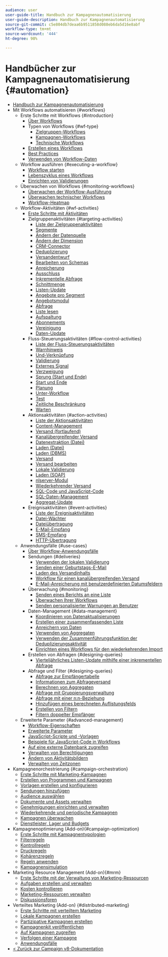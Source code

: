 ```yaml
---
audience: user
user-guide-title: Handbuch zur Kampagnenautomatisierung
user-guide-description: Handbuch zur Kampagnenautomatisierung
source-git-commit: c5e804db7deaa6b9511858d088eb6da5d16e8abf
workflow-type: tm+mt
source-wordcount: '444'
ht-degree: 98%

---
```



# Handbücher zur Kampagnenautomatisierung {#automation}

+ [Handbuch zur Kampagnenautomatisierung](home.md)
+ Mit Workflows automatisieren {#workflows}
   + Erste Schritte mit Workflows {#introduction}
      + [Über Workflows](workflow/about-workflows.md)
      + Typen von Workflows {#wf-type}
         + [Zielgruppen-Workflows](workflow/targeting-workflows.md)
         + [Kampagnen-Workflows](workflow/campaign-workflows.md)
         + [Technische Workflows](workflow/technical-workflows.md)
      + [Erstellen eines Workflows](workflow/build-a-workflow.md)
      + [Best Practices](workflow/workflow-best-practices.md)
      + [Verwenden von Workflow-Daten](workflow/use-workflow-data.md)
   + Workflow ausführen {#executing-a-workflow}
      + [Workflow starten](workflow/start-a-workflow.md)
      + [Lebenszyklus eines Workflows](workflow/workflow-life-cycle.md)
      + [Einrichten von Validierungen](workflow/define-approvals.md)
   + Überwachen von Workflows {#monitoring-workflows}
      + [Überwachen der Workflow-Ausführung](workflow/monitor-workflow-execution.md)
      + [Überwachen technischer Workflows](workflow/monitor-technical-workflows.md)
      + [Workflow-Heatmap](workflow/heatmap.md)
   + Workflow-Aktivitäten {#wf-activities}
      + [Erste Schritte mit Aktivitäten](workflow/activities.md)
      + Zielgruppenaktivitäten {#targeting-activities}
         + [Liste der Zielgruppenaktivitäten](workflow/targeting-activities.md)
         + [Segmente](workflow/cells.md)
         + [Ändern der Datenquelle](workflow/change-data-source.md)
         + [Ändern der Dimension](workflow/change-dimension.md)
         + [CRM-Connector](workflow/crm-connector.md)
         + [Deduplizierung](workflow/deduplication.md)
         + [Versandentwurf](workflow/delivery-outline.md)
         + [Bearbeiten von Schemas](workflow/edit-schema.md)
         + [Anreicherung](workflow/enrichment.md)
         + [Ausschluss](workflow/exclusion.md)
         + [Inkrementelle Abfrage](workflow/incremental-query.md)
         + [Schnittmenge](workflow/intersection.md)
         + [Listen-Update](workflow/list-update.md)
         + [Angebote pro Segment](workflow/offers-by-cell.md)
         + [Angebotsmodul](workflow/offer-engine.md)
         + [Abfrage](workflow/query.md)
         + [Liste lesen](workflow/read-list.md)
         + [Aufspaltung](workflow/split.md)
         + [Abonnements](workflow/subscription-services.md)
         + [Vereinigung](workflow/union.md)
         + [Daten-Update](workflow/update-data.md)
      + Fluss-Steuerungsaktivitäten {#flow-control-activities}
         + [Liste der Fluss-Steuerungsaktivitäten](workflow/flow-control-activities.md)
         + [Warnhinweis](workflow/alert.md)
         + [Und-Verknüpfung](workflow/and-join.md)
         + [Validierung](workflow/approval.md)
         + [Externes Signal](workflow/external-signal.md)
         + [Verzweigung](workflow/fork.md)
         + [Sprung (Start und Ende)](workflow/jump-start-point-and-end-point.md)
         + [Start und Ende](workflow/start-and-end.md)
         + [Planung](workflow/scheduler.md)
         + [Unter-Workflow](workflow/sub-workflow.md)
         + [Test](workflow/test.md)
         + [Zeitliche Beschränkung](workflow/time-constraint.md)
         + [Warten](workflow/wait.md)
      + Aktionsaktivitäten {#action-activities}
         + [Liste der Aktionsaktivitäten](workflow/action-activities.md)
         + [Content-Management](workflow/content-management.md)
         + [Versand (fortlaufend)](workflow/continuous-delivery.md)
         + [Kanalübergreifender Versand](workflow/cross-channel-deliveries.md)
         + [Datenextraktion (Datei)](workflow/extraction-file.md)
         + [Laden (Datei)](workflow/data-loading-file.md)
         + [Laden (DBMS)](workflow/data-loading-rdbms.md)
         + [Versand](workflow/delivery.md)
         + [Versand bearbeiten](workflow/delivery-control.md)
         + [Lokale Validierung](workflow/local-approval.md)
         + [Laden (SOAP)](workflow/loading-soap.md)
         + [nlserver-Modul](workflow/nlserver-module.md)
         + [Wiederkehrender Versand](workflow/recurring-delivery.md)
         + [SQL-Code und JavaScript-Code](workflow/sql-code-and-javascript-code.md)
         + [SQL-Daten-Management](workflow/sql-data-management.md)
         + [Aggregat-Update](workflow/update-aggregate.md)
      + Ereignisaktivitäten {#event-activities}
         + [Liste der Ereignisaktivitäten](workflow/event-activities.md)
         + [Datei-Wächter](workflow/file-collector.md)
         + [Dateiübertragung](workflow/file-transfer.md)
         + [E-Mail-Empfang](workflow/inbound-emails.md)
         + [SMS-Empfang](workflow/inbound-sms.md)
         + [HTTP-Übertragung](workflow/web-download.md)
   + Anwendungsfälle {#use-cases}
      + [Über Workflow-Anwendungsfälle](workflow/workflow-use-cases.md)
      + Sendungen {#deliveries}
         + [Verwenden der lokalen Validierung](workflow/local-approval-activity.md)
         + [Senden einer Geburtstags-E-Mail](workflow/send-a-birthday-email.md)
         + [Laden des Versandinhalts](workflow/load-delivery-content.md)
         + [Workflow für einen kanalübergreifenden Versand](workflow/cross-channel-delivery-workflow.md)
         + [E-Mail-Anreicherung mit benutzerdefinierten Datumsfeldern](workflow/email-enrichment-with-custom-date-fields.md)
      + Überwachung {#monitoring}
         + [Senden eines Berichts an eine Liste](workflow/send-a-report-to-a-list.md)
         + [Überwachen Ihrer Workflows](workflow/workflow-supervision.md)
         + [Senden personalisierter Warnungen an Benutzer](workflow/send-alerts-to-operators.md)
      + Daten-Management {#data-management}
         + [Koordinieren von Datenaktualisierungen](workflow/coordinate-data-updates.md)
         + [Erstellen einer zusammenfassenden Liste](workflow/create-a-summary-list.md)
         + [Anreichern von Daten](workflow/enrich-data.md)
         + [Verwenden von Aggregaten](workflow/using-aggregates.md)
         + [Verwenden der Zusammenführungsfunktion der Deduplizierungsaktivität](workflow/deduplication-merge.md)
         + [Einrichten eines Workflows für den wiederkehrenden Import](workflow/recurring-import-workflow.md)
      + Erstellen von Abfragen {#designing-queries}
         + [Vierteljährliches Listen-Update mithilfe einer inkrementellen Abfrage](workflow/quarterly-list-update.md)
      + Abfrage und Filter {#designing-queries}
         + [Abfrage zur Empfängertabelle](workflow/querying-recipient-table.md)
         + [Informationen zum Abfrageversand](workflow/query-delivery-info.md)
         + [Berechnen von Aggregaten](workflow/compute-aggregates.md)
         + [Abfrage mit Gruppierungsverwaltung](workflow/query-grouping-management.md)
         + [Abfrage mit einer n:n-Beziehung](workflow/query-many-to-many-relationship.md)
         + [Hinzufügen eines berechneten Auflistungsfelds](workflow/adding-enumeration-type-calculated-field.md)
         + [Erstellen von Filtern](workflow/create-a-filter.md)
         + [Filtern doppelter Empfänger](workflow/filter-duplicated-recipients.md)
   + Erweiterte Parameter {#advanced-management}
      + [Workflow-Eigenschaften](workflow/workflow-properties.md)
      + [Erweiterte Parameter](workflow/advanced-parameters.md)
      + [JavaScript-Scripte und -Vorlagen](workflow/javascript-scripts-and-templates.md)
      + [Beispiele für JavaScript-Code in Workflows](workflow/javascript-in-workflows.md)
      + [Auf eine externe Datenbank zugreifen](workflow/accessing-an-external-database-fda.md)
      + [Verwalten von Berechtigungen](workflow/managing-rights.md)
      + [Ändern von Aktivitätsbildern](workflow/change-activity-images.md)
      + [Verwalten von Zeitzonen](workflow/managing-time-zones.md)
+ Kampagnenorchestrierung {#campaign-orchestration}
   + [Erste Schritte mit Marketing-Kampagnen](campaigns/set-up-campaigns.md)
   + [Erstellen von Programmen und Kampagnen](campaigns/marketing-campaign-create.md)
   + [Vorlagen erstellen und konfigurieren](campaigns/marketing-campaign-templates.md)
   + [Sendungen hinzufügen](campaigns/marketing-campaign-deliveries.md)
   + [Audience auswählen](campaigns/marketing-campaign-target.md)
   + [Dokumente und Assets verwalten](campaigns/marketing-campaign-assets.md)
   + [Genehmigungen einrichten und verwalten](campaigns/marketing-campaign-approval.md)
   + [Wiederkehrende und periodische Kampagnen](campaigns/recurring-periodic-campaigns.md)
   + [Kampagnen überwachen](campaigns/marketing-campaign-monitoring.md)
   + [Dienstleister, Lager und Budgets](campaigns/providers-stocks-and-budgets.md)
+ Kampagnenoptimierung (Add-on){#campaign-optimization}
   + [Erste Schritte mit Kampagnentypologien](campaign-opt/campaign-typologies.md)
   + [Filterregeln](campaign-opt/filtering-rules.md)
   + [Kontrollregeln](campaign-opt/control-rules.md)
   + [Druckregeln](campaign-opt/pressure-rules.md)
   + [Kohärenzregeln](campaign-opt/consistency-rules.md)
   + [Regeln anwenden](campaign-opt/apply-rules.md)
   + [Kampagnensimulation](campaign-opt/campaign-simulations.md)
+ Marketing Resource Management (Add-on){#mrm}
   + [Erste Schritte mit der Verwaltung von Marketing-Ressourcen](mrm/about-marketing-resource-management.md)
   + [Aufgaben erstellen und verwalten](mrm/creating-and-managing-tasks.md)
   + [Kosten kontrollieren](mrm/controlling-costs.md)
   + [Marketing-Ressourcen verwalten](mrm/managing-marketing-resources.md)
   + [Diskussionsforen](mrm/discussion-forums.md)
+ Verteiltes Marketing (Add-on) {#distributed-marketing}
   + [Erste Schritte mit verteiltem Marketing](distributed-marketing/about-distributed-marketing.md)
   + [Lokale Kampagnen erstellen](distributed-marketing/creating-a-local-campaign.md)
   + [Partizipative Kampagnen erstellen](distributed-marketing/creating-a-collaborative-campaign.md)
   + [Kampagnenkit veröffentlichen](distributed-marketing/publishing-the-campaign-package.md)
   + [Auf Kampagnen zugreifen](distributed-marketing/accessing-campaigns.md)
   + [Verfolgen einer Kampagne](distributed-marketing/tracking-a-campaign.md)
   + [Anwendungsfälle](distributed-marketing/examples.md)
+ [&lt; Zurück zur Campaign v8-Dokumentation](https://experienceleague.adobe.com/de/docs/campaign/campaign-v8/campaign-home)
